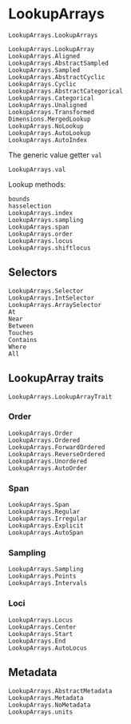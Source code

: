
# LookupArrays

```@docs
LookupArrays.LookupArrays
```

```@docs
LookupArrays.LookupArray
LookupArrays.Aligned
LookupArrays.AbstractSampled
LookupArrays.Sampled
LookupArrays.AbstractCyclic
LookupArrays.Cyclic
LookupArrays.AbstractCategorical
LookupArrays.Categorical
LookupArrays.Unaligned
LookupArrays.Transformed
Dimensions.MergedLookup
LookupArrays.NoLookup
LookupArrays.AutoLookup
LookupArrays.AutoIndex
```

The generic value getter `val`

```@docs
LookupArrays.val
```

Lookup methods:

```@docs
bounds
hasselection
LookupArrays.index
LookupArrays.sampling
LookupArrays.span
LookupArrays.order
LookupArrays.locus
LookupArrays.shiftlocus
```

## Selectors

```@docs
LookupArrays.Selector
LookupArrays.IntSelector
LookupArrays.ArraySelector
At
Near
Between
Touches
Contains
Where
All
```

## LookupArray traits

```@docs
LookupArrays.LookupArrayTrait
```

### Order

```@docs
LookupArrays.Order
LookupArrays.Ordered
LookupArrays.ForwardOrdered
LookupArrays.ReverseOrdered
LookupArrays.Unordered
LookupArrays.AutoOrder
```

### Span

```@docs
LookupArrays.Span
LookupArrays.Regular
LookupArrays.Irregular
LookupArrays.Explicit
LookupArrays.AutoSpan
```

### Sampling

```@docs
LookupArrays.Sampling
LookupArrays.Points
LookupArrays.Intervals
```

### Loci

```@docs
LookupArrays.Locus
LookupArrays.Center
LookupArrays.Start
LookupArrays.End
LookupArrays.AutoLocus
```

## Metadata

```@docs
LookupArrays.AbstractMetadata
LookupArrays.Metadata
LookupArrays.NoMetadata
LookupArrays.units
```
